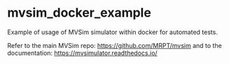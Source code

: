 # mvsim_docker_example
Example of usage of MVSim simulator within docker for automated tests.

Refer to the main MVSim repo: https://github.com/MRPT/mvsim
and to the documentation: https://mvsimulator.readthedocs.io/
